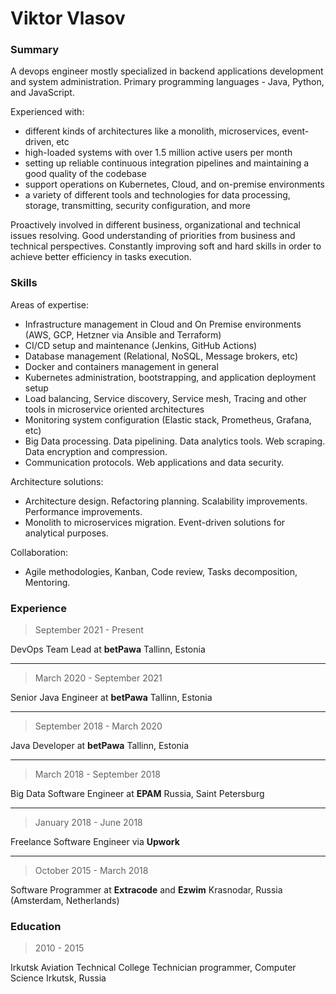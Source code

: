 # Viktor Vlasov

### Summary

A devops engineer mostly specialized in backend applications development and system administration.
Primary programming languages - Java, Python, and JavaScript.

Experienced with:
- different kinds of architectures like a monolith, microservices, event-driven, etc
- high-loaded systems with over 1.5 million active users per month
- setting up reliable continuous integration pipelines and maintaining a good quality of the codebase
- support operations on Kubernetes, Cloud, and on-premise environments
- a variety of different tools and technologies for data processing, storage, transmitting, security configuration, and more

Proactively involved in different business, organizational and technical issues resolving. Good understanding of priorities from business and technical perspectives.
Constantly improving soft and hard skills in order to achieve better efficiency in tasks execution.

### Skills

Areas of expertise:
- Infrastructure management in Cloud and On Premise environments (AWS, GCP, Hetzner via Ansible and Terraform)
- CI/CD setup and maintenance (Jenkins, GitHub Actions)
- Database management (Relational, NoSQL, Message brokers, etc)
- Docker and containers management in general
- Kubernetes administration, bootstrapping, and application deployment setup
- Load balancing, Service discovery, Service mesh, Tracing and other tools in microservice oriented architectures
- Monitoring system configuration (Elastic stack, Prometheus, Grafana, etc)
- Big Data processing. Data pipelining. Data analytics tools. Web scraping. Data encryption and compression.
- Communication protocols. Web applications and data security.

Architecture solutions:
- Architecture design. Refactoring planning. Scalability improvements. Performance improvements.
- Monolith to microservices migration. Event-driven solutions for analytical purposes.

Collaboration:
- Agile methodologies, Kanban, Code review, Tasks decomposition, Mentoring.

### Experience

> September 2021 - Present

DevOps Team Lead at **betPawa**
Tallinn, Estonia

******

> March 2020 - September 2021

Senior Java Engineer at **betPawa**
Tallinn, Estonia

******

> September 2018 - March 2020

Java Developer at **betPawa**
Tallinn, Estonia

******

> March 2018 - September 2018

Big Data Software Engineer at **EPAM**
Russia, Saint Petersburg

******

> January 2018 - June 2018

Freelance Software Engineer via **Upwork**

******

> October 2015 - March 2018

Software Programmer at **Extracode** and **Ezwim**
Krasnodar, Russia (Amsterdam, Netherlands)

### Education

> 2010 - 2015

Irkutsk Aviation Technical College
Technician programmer, Computer Science
Irkutsk, Russia
